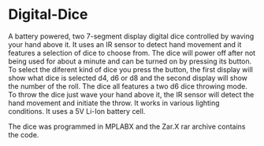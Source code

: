 # Digital-Dice
A battery powered, two 7-segment display digital dice controlled by waving your hand above it. It uses an IR sensor to detect hand movement and it features a selection of dice to choose from.
The dice will power off after not being used for about a minute and can be turned on by pressing its button.
To select the diferent kind of dice you press the button, the first display will show what dice is selected d4, d6 or d8 and the second display will show the number of the roll. The dice all features a two d6 dice throwing mode.
To throw the dice just wave your hand above it, the IR sensor will detect the hand movement and initiate the throw. It works in various lighting conditions.
It uses a 5V Li-Ion battery cell.

The dice was programmed in MPLABX and the Zar.X rar archive contains the code.
